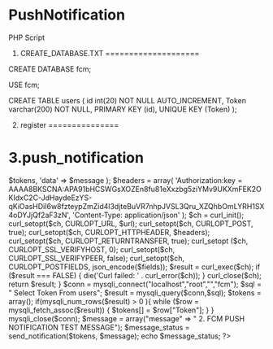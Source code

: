 # PushNotification

PHP Script

1. CREATE_DATABASE.TXT
====================

CREATE DATABASE fcm;

USE fcm; 

CREATE TABLE users (
 id int(20) NOT NULL AUTO_INCREMENT,
 Token varchar(200) NOT NULL,
 PRIMARY KEY (id),
 UNIQUE KEY (Token)
);

2. register
===============
<?php 

	if (isset($_POST["Token"])) {
		
		   $_uv_Token=$_POST["Token"];

		   $conn = mysqli_connect("localhost","root","","fcm") or die("Error connecting");

		   $q="INSERT INTO users (Token) VALUES ( '$_uv_Token') "
              ." ON DUPLICATE KEY UPDATE Token = '$_uv_Token';";
              
      mysqli_query($conn,$q) or die(mysqli_error($conn));

      mysqli_close($conn);

	}


 ?>
 
 3.push_notification
 =========================
 <?php 

	function send_notification ($tokens, $message)
	{
		$url = 'https://fcm.googleapis.com/fcm/send';
		$fields = array(
			 'registration_ids' => $tokens,
			 'data' => $message
			);

		$headers = array(
			'Authorization:key = AAAA8BKSCNA:APA91bHCSWGsXOZEn8fu81eXxzbg5ziYMv9UKXmFEK2OKIdxC2C-JdHaydeEzYS-qKiOasHDiI6w8fzteypZmZid4l3djteBuVR7nhpJVSL3Qru_XZQhbOmLYRH1SX4oDYJjQf2aF3zN',
			'Content-Type: application/json'
			);

	   $ch = curl_init();
       curl_setopt($ch, CURLOPT_URL, $url);
       curl_setopt($ch, CURLOPT_POST, true);
       curl_setopt($ch, CURLOPT_HTTPHEADER, $headers);
       curl_setopt($ch, CURLOPT_RETURNTRANSFER, true);
       curl_setopt ($ch, CURLOPT_SSL_VERIFYHOST, 0);  
       curl_setopt($ch, CURLOPT_SSL_VERIFYPEER, false);
       curl_setopt($ch, CURLOPT_POSTFIELDS, json_encode($fields));
       $result = curl_exec($ch);           
       if ($result === FALSE) {
           die('Curl failed: ' . curl_error($ch));
       }
       curl_close($ch);
       return $result;
	}
	

	$conn = mysqli_connect("localhost","root","","fcm");

	$sql = " Select Token From users";

	$result = mysqli_query($conn,$sql);
	$tokens = array();

	if(mysqli_num_rows($result) > 0 ){

		while ($row = mysqli_fetch_assoc($result)) {
			$tokens[] = $row["Token"];
		}
	}

	mysqli_close($conn);

	$message = array("message" => " 2. FCM PUSH NOTIFICATION TEST MESSAGE");
	$message_status = send_notification($tokens, $message);
	echo $message_status;



 ?>


